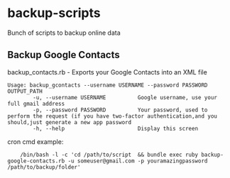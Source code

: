 backup-scripts
==============

Bunch of scripts to backup online data

Backup Google Contacts
----------------------

backup_contacts.rb - Exports your Google Contacts into an XML file

	Usage: backup_gcontacts --username USERNAME --password PASSWORD OUTPUT_PATH
    		-u, --username USERNAME          Google username, use your full gmail address
    		-p, --password PASSWORD          Your password, used to perform the request (if you have two-factor authentication,and you should,just generate a new app password
    		-h, --help                       Display this screen

cron cmd example: 

        /bin/bash -l -c 'cd /path/to/script  && bundle exec ruby backup-google-contacts.rb -u someuser@gmail.com -p youramazingpassword /path/to/backup/folder'
